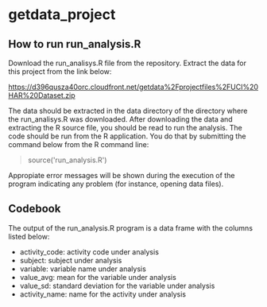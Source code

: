 # getdata_project

## How to run run_analysis.R

Download the run_analisys.R file from the repository. Extract the data for this project from the link below:

https://d396qusza40orc.cloudfront.net/getdata%2Fprojectfiles%2FUCI%20HAR%20Dataset.zip

The data should be extracted in the data directory of the directory where the run_analisys.R was downloaded. After downloading the data and extracting the R source file, you should be read to run the analysis. The code should be run from the R application. You do that by submitting the command below from the R command line:

> source('run_analysis.R')

Appropiate error messages will be shown during the execution of the program indicating any problem (for instance, opening data files).

## Codebook

The output of the run_analysis.R program is a data frame with the columns listed below:

* activity_code: activity code under analysis
* subject: subject under analysis
* variable: variable name under analysis
* value_avg: mean for the variable under analysis
* value_sd: standard deviation for the variable under analysis
* activity_name: name for the activity under analysis






